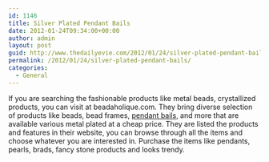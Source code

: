 ```yaml
---
id: 1146
title: Silver Plated Pendant Bails
date: 2012-01-24T09:34:00+00:00
author: admin
layout: post
guid: http://www.thedailyevie.com/2012/01/24/silver-plated-pendant-bails/
permalink: /2012/01/24/silver-plated-pendant-bails/
categories:
  - General
---
```

If you are searching the fashionable products like metal beads, crystallized products, you can visit at beadaholique.com. They bring diverse selection of products like beads, bead frames, [pendant bails](http://www.beadaholique.com/p-15368-aanraku-glue-on-pendant-bails-small-silver-plated-10.aspx), and more that are available various metal plated at a cheap price. They are listed the products and features in their website, you can browse through all the items and choose whatever you are interested in. Purchase the items like pendants, pearls, brads, fancy stone products and looks trendy.
